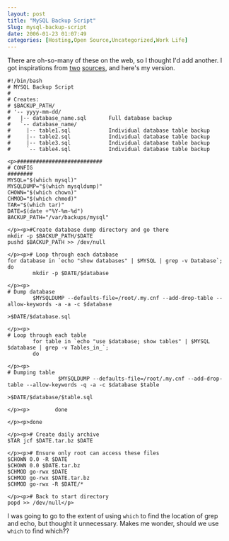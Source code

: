 ```yaml
---
layout: post
title: "MySQL Backup Script"
Slug: mysql-backup-script
date: 2006-01-23 01:07:49
categories: [Hosting,Open Source,Uncategorized,Work Life]
---
```

There are oh-so-many of these on the web, so I thought I'd add another. I got inspirations from [two](http://blogs.linux.ie/xeer/2005/06/28/simple-mysql-backup/) [sources](http://bash.cyberciti.biz/backup/mysql-backup.bash.php), and here's my version.

```
#!/bin/bash
# MYSQL Backup Script
#
# Creates:
# $BACKUP_PATH/
# '-- yyyy-mm-dd/
#   |-- database_name.sql       Full database backup
#   `-- database_name/
#     |-- table1.sql            Individual database table backup
#     |-- table2.sql            Individual database table backup
#     |-- table3.sql            Individual database table backup
#     `-- table4.sql            Individual database table backup

<p>###########################
# CONFIG
########
MYSQL="$(which mysql)"
MYSQLDUMP="$(which mysqldump)"
CHOWN="$(which chown)"
CHMOD="$(which chmod)"
TAR="$(which tar)"
DATE=$(date +"%Y-%m-%d")
BACKUP_PATH="/var/backups/mysql"

</p><p>#Create database dump directory and go there
mkdir -p $BACKUP_PATH/$DATE
pushd $BACKUP_PATH >> /dev/null

</p><p># Loop through each database
for database in `echo "show databases" | $MYSQL | grep -v Database`;
do
        mkdir -p $DATE/$database

</p><p>
# Dump database
        $MYSQLDUMP --defaults-file=/root/.my.cnf --add-drop-table --allow-keywords -a -a -c $database

>$DATE/$database.sql

</p><p>
# Loop through each table
        for table in `echo "use $database; show tables" | $MYSQL $database | grep -v Tables_in_`;
        do

</p><p>
# Dumping table
                $MYSQLDUMP --defaults-file=/root/.my.cnf --add-drop-table --allow-keywords -q -a -c $database $table

>$DATE/$database/$table.sql

</p><p>        done

</p><p>done

</p><p># Create daily archive
$TAR jcf $DATE.tar.bz $DATE

</p><p># Ensure only root can access these files
$CHOWN 0.0 -R $DATE
$CHOWN 0.0 $DATE.tar.bz
$CHMOD go-rwx $DATE
$CHMOD go-rwx $DATE.tar.bz
$CHMOD go-rwx -R $DATE/*

</p><p># Back to start directory
popd >> /dev/null</p>
```

I was going to go to the extent of using `which` to find the location of grep and echo, but thought it unnecessary. Makes me wonder, should we use `which` to find which??
